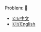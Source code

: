 Problem: :link: 
- [:cn:中文](https://leetcode-cn.com/problems/longest-word-in-dictionary-through-deleting)
- [:us:English](https://leetcode.com/problems/longest-word-in-dictionary-through-deleting)